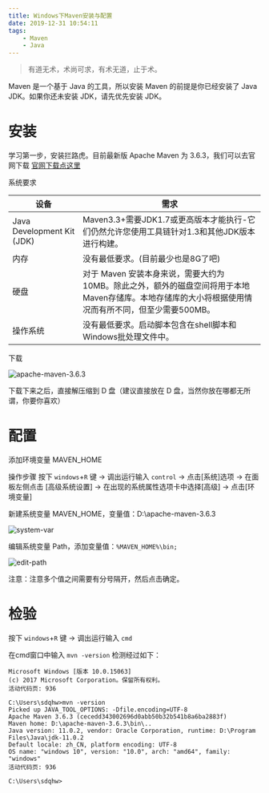 ```yaml
---
title: Windows下Maven安装与配置
date: 2019-12-31 10:54:11
tags: 
    - Maven
    - Java
---
```


> 有道无术，术尚可求，有术无道，止于术。

Maven 是一个基于 Java 的工具，所以安装 Maven 的前提是你已经安装了 Java JDK。如果你还未安装 JDK，请先优先安装 JDK。

<!-- more  -->

# 安装
学习第一步，安装拦路虎。目前最新版 Apache Maven 为 3.6.3，我们可以去官网下载 [官网下载点这里](http://maven.apache.org/download.cgi) 

系统要求

| 设备  |  需求 | 
|---|---|
|Java Development Kit (JDK)	| Maven3.3+需要JDK1.7或更高版本才能执行-它们仍然允许您使用工具链针对1.3和其他JDK版本进行构建。 |
|内存 |	没有最低要求。(目前最少也是8G了吧) |
|硬盘	| 对于 Maven 安装本身来说，需要大约为 10MB。除此之外，额外的磁盘空间将用于本地Maven存储库。本地存储库的大小将根据使用情况而有所不同，但至少需要500MB。 |
|操作系统 |	没有最低要求。启动脚本包含在shell脚本和Windows批处理文件中。 |

下载

![apache-maven-3.6.3](https://s2.ax1x.com/2020/01/02/lYJWRJ.png)


下载下来之后，直接解压缩到 D 盘（建议直接放在 D 盘，当然你放在哪都无所谓，你要你喜欢）

# 配置

添加环境变量 MAVEN_HOME

操作步骤 按下 `windows`+`R` 键 -> 调出运行输入 `control` -> 点击[系统]选项 -> 在面板左侧点击 [高级系统设置] -> 在出现的系统属性选项卡中选择[高级] -> 点击[环境变量]

新建系统变量 MAVEN_HOME，变量值：D:\apache-maven-3.6.3

![system-var](https://s2.ax1x.com/2020/01/02/lYJRG4.png)

编辑系统变量 Path，添加变量值：`%MAVEN_HOME%\bin;` 

![edit-path](https://s2.ax1x.com/2020/01/02/lYJfz9.png)

注意：注意多个值之间需要有分号隔开，然后点击确定。


# 检验

按下 `windows`+`R` 键 -> 调出运行输入 `cmd`

在cmd窗口中输入 `mvn -version` 检测经过如下：

```
Microsoft Windows [版本 10.0.15063]
(c) 2017 Microsoft Corporation。保留所有权利。
活动代码页: 936

C:\Users\sdqhw>mvn -version
Picked up JAVA_TOOL_OPTIONS: -Dfile.encoding=UTF-8
Apache Maven 3.6.3 (cecedd343002696d0abb50b32b541b8a6ba2883f)
Maven home: D:\apache-maven-3.6.3\bin\..
Java version: 11.0.2, vendor: Oracle Corporation, runtime: D:\Program Files\Java\jdk-11.0.2
Default locale: zh_CN, platform encoding: UTF-8
OS name: "windows 10", version: "10.0", arch: "amd64", family: "windows"
活动代码页: 936

C:\Users\sdqhw>
```






